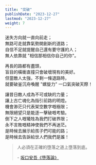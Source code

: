 ```yaml
---
title: "突破"
publishDate: "2023-12-27"
lastmod: "2023-12-27"
weight: 7
---
```


迷失方向就一直向前走；<br/>
無路可走就靠氣勢開創新的道路；<br/>
自信不足就提醒自己還有要守護的人；<br/>
無人依靠就 "相信那相信你自己的你"。<br/>

再長的路都有盡頭，<br/>
盲目的橫衝直撞只會破壞現有的美好。<br/>
但當敵人太強，不剩一條退路時，<br/>
就要破釜沉舟喚醒 "螺旋力" 一口氣突破天際！<br/>

讓昔日敵人成為不可或缺的力量；<br/>
讓上古亡魂化為指引前路的明燈。<br/>
機會渺茫只代表架空數字嘅極限；<br/>
無限絕望只是能逐一擊破嘅考驗。<br/>
倒下之人嘅犧牲為我們打破界限；<br/>
永不言敗嘅精神使我們不再迷茫。<br/>
是時候去展示給孩子們可能的路；<br/>
是時候去告訴給世人們我們是誰！<br/>

> 人必須在正確的墮落之道上墮落到底。
>
> \- [坂口安吾《墮落論》](https://arielhsu.tw/sakaguchi-ango-quotes/)
